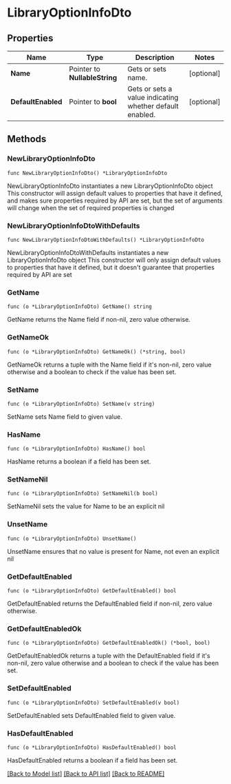 # LibraryOptionInfoDto

## Properties

Name | Type | Description | Notes
------------ | ------------- | ------------- | -------------
**Name** | Pointer to **NullableString** | Gets or sets name. | [optional] 
**DefaultEnabled** | Pointer to **bool** | Gets or sets a value indicating whether default enabled. | [optional] 

## Methods

### NewLibraryOptionInfoDto

`func NewLibraryOptionInfoDto() *LibraryOptionInfoDto`

NewLibraryOptionInfoDto instantiates a new LibraryOptionInfoDto object
This constructor will assign default values to properties that have it defined,
and makes sure properties required by API are set, but the set of arguments
will change when the set of required properties is changed

### NewLibraryOptionInfoDtoWithDefaults

`func NewLibraryOptionInfoDtoWithDefaults() *LibraryOptionInfoDto`

NewLibraryOptionInfoDtoWithDefaults instantiates a new LibraryOptionInfoDto object
This constructor will only assign default values to properties that have it defined,
but it doesn't guarantee that properties required by API are set

### GetName

`func (o *LibraryOptionInfoDto) GetName() string`

GetName returns the Name field if non-nil, zero value otherwise.

### GetNameOk

`func (o *LibraryOptionInfoDto) GetNameOk() (*string, bool)`

GetNameOk returns a tuple with the Name field if it's non-nil, zero value otherwise
and a boolean to check if the value has been set.

### SetName

`func (o *LibraryOptionInfoDto) SetName(v string)`

SetName sets Name field to given value.

### HasName

`func (o *LibraryOptionInfoDto) HasName() bool`

HasName returns a boolean if a field has been set.

### SetNameNil

`func (o *LibraryOptionInfoDto) SetNameNil(b bool)`

 SetNameNil sets the value for Name to be an explicit nil

### UnsetName
`func (o *LibraryOptionInfoDto) UnsetName()`

UnsetName ensures that no value is present for Name, not even an explicit nil
### GetDefaultEnabled

`func (o *LibraryOptionInfoDto) GetDefaultEnabled() bool`

GetDefaultEnabled returns the DefaultEnabled field if non-nil, zero value otherwise.

### GetDefaultEnabledOk

`func (o *LibraryOptionInfoDto) GetDefaultEnabledOk() (*bool, bool)`

GetDefaultEnabledOk returns a tuple with the DefaultEnabled field if it's non-nil, zero value otherwise
and a boolean to check if the value has been set.

### SetDefaultEnabled

`func (o *LibraryOptionInfoDto) SetDefaultEnabled(v bool)`

SetDefaultEnabled sets DefaultEnabled field to given value.

### HasDefaultEnabled

`func (o *LibraryOptionInfoDto) HasDefaultEnabled() bool`

HasDefaultEnabled returns a boolean if a field has been set.


[[Back to Model list]](../README.md#documentation-for-models) [[Back to API list]](../README.md#documentation-for-api-endpoints) [[Back to README]](../README.md)


